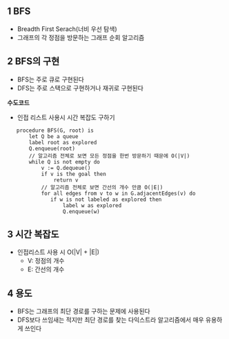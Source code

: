 ## 1 BFS

* Breadth First Serach(너비 우선 탐색)
* 그래프의 각 정점을 방문하는 그래프 순회 알고리즘



## 2 BFS의 구현

* BFS는 주로 큐로 구현된다
* DFS는 주로 스택으로 구현하거나 재귀로 구현된다



**수도코드**

- 인접 리스트 사용시 시간 복잡도 구하기

```
   procedure BFS(G, root) is
       let Q be a queue
       label root as explored
       Q.enqueue(root)
       // 알고리즘 전체로 보면 모든 정점을 한번 방문하기 때문에 O(|V|)
       while Q is not empty do 
           v := Q.dequeue()
           if v is the goal then
               return v
           // 알고리즘 전체로 보면 간선의 개수 만큼 O(|E|)
           for all edges from v to w in G.adjacentEdges(v) do 
              if w is not labeled as explored then
                  label w as explored
                  Q.enqueue(w)
```



## 3 시간 복잡도

* 인접리스트 사용 시 O(|V| + |E|)
	* V: 정점의 개수
	* E: 간선의 개수



## 4 용도

* BFS는 그래프의 최단 경로를 구하는 문제에 사용된다
* DFS보다 쓰임새는 적지만 최단 경로를 찾는 다익스트라 알고리즘에서 매우 유용하게 쓰인다
